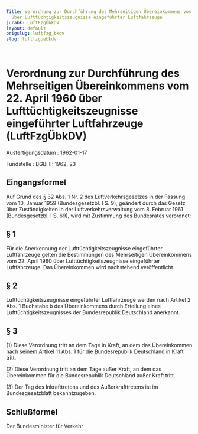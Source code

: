 ```yaml
---
Title: Verordnung zur Durchführung des Mehrseitigen Übereinkommens vom 22. April 1960
  über Lufttüchtigkeitszeugnisse eingeführter Luftfahrzeuge
jurabk: LuftFzgÜbkDV
layout: default
origslug: luftfzg_bkdv
slug: luftfzguebkdv

---
```


# Verordnung zur Durchführung des Mehrseitigen Übereinkommens vom 22. April 1960 über Lufttüchtigkeitszeugnisse eingeführter Luftfahrzeuge (LuftFzgÜbkDV)

Ausfertigungsdatum
:   1962-01-17

Fundstelle
:   BGBl II: 1962, 23



## Eingangsformel

Auf Grund des § 32 Abs. 1 Nr. 2 des Luftverkehrsgesetzes in der Fassung vom 10. Januar 1959 (Bundesgesetzbl. I S. 9), geändert durch das Gesetz über Zuständigkeiten in der Luftverkehrsverwaltung vom 8. Februar 1961 (Bundesgesetzbl. I S. 69), wird mit Zustimmung des Bundesrates verordnet:


## § 1

Für die Anerkennung der Lufttüchtigkeitszeugnisse eingeführter Luftfahrzeuge gelten die Bestimmungen des Mehrseitigen Übereinkommens vom 22. April 1960 über Lufttüchtigkeitszeugnisse eingeführter Luftfahrzeuge. Das Übereinkommen wird nachstehend veröffentlicht.


## § 2

Lufttüchtigkeitszeugnisse eingeführter Luftfahrzeuge werden nach Artikel 2 Abs. 1 Buchstabe b des Übereinkommens durch Erteilung eines Lufttüchtigkeitszeugnisses der Bundesrepublik Deutschland anerkannt.


## § 3

(1) Diese Verordnung tritt an dem Tage in Kraft, an dem das Übereinkommen nach seinem Artikel 11 Abs. 1 für die Bundesrepublik Deutschland in Kraft tritt.

(2) Diese Verordnung tritt an dem Tage außer Kraft, an dem das Übereinkommen für die Bundesrepublik Deutschland außer Kraft tritt.

(3) Der Tag des Inkrafttretens und des Außerkrafttretens ist im Bundesgesetzblatt bekanntzugeben.


## Schlußformel

Der Bundesminister für Verkehr

